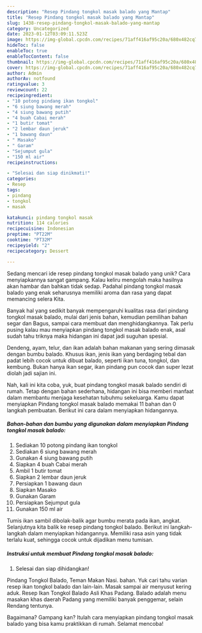 ```yaml
---
description: "Resep Pindang tongkol masak balado yang Mantap"
title: "Resep Pindang tongkol masak balado yang Mantap"
slug: 1438-resep-pindang-tongkol-masak-balado-yang-mantap
category: Uncategorized
date: 2023-01-12T03:09:11.523Z
image: https://img-global.cpcdn.com/recipes/71aff416af95c20a/680x482cq70/pindang-tongkol-masak-balado-foto-resep-utama.jpg
hideToc: false
enableToc: true
enableTocContent: false
thumbnail: https://img-global.cpcdn.com/recipes/71aff416af95c20a/680x482cq70/pindang-tongkol-masak-balado-foto-resep-utama.jpg
cover: https://img-global.cpcdn.com/recipes/71aff416af95c20a/680x482cq70/pindang-tongkol-masak-balado-foto-resep-utama.jpg
author: Admin
authorAv: notfound
ratingvalue: 3
reviewcount: 22
recipeingredient:
- "10 potong pindang ikan tongkol"
- "6 siung bawang merah"
- "4 siung bawang putih"
- "4 buah Cabai merah"
- "1 butir tomat"
- "2 lembar daun jeruk"
- "1 bawang daun"
- " Masako"
- " Garam"
- "Sejumput gula"
- "150 ml air"
recipeinstructions:

- "Selesai dan siap dinikmati!"
categories:
- Resep
tags:
- pindang
- tongkol
- masak

katakunci: pindang tongkol masak 
nutrition: 114 calories
recipecuisine: Indonesian
preptime: "PT22M"
cooktime: "PT32M"
recipeyield: "2"
recipecategory: Dessert

---
```





Sedang mencari ide resep pindang tongkol masak balado yang unik? Cara menyiapkannya sangat gampang. Kalau keliru mengolah maka hasilnya akan hambar dan bahkan tidak sedap. Padahal pindang tongkol masak balado yang enak seharusnya memiliki aroma dan rasa yang dapat memancing selera Kita.





Banyak hal yang sedikit banyak mempengaruhi kualitas rasa dari pindang tongkol masak balado, mulai dari jenis bahan, kemudian pemilihan bahan segar dan Bagus, sampai cara membuat dan menghidangkannya. Tak perlu pusing kalau mau menyiapkan pindang tongkol masak balado enak,      asal sudah tahu triknya maka hidangan ini dapat jadi suguhan spesial.














Dendeng, ayam, telur, dan ikan adalah bahan makanan yang sering dimasak dengan bumbu balado. Khusus ikan, jenis ikan yang berdaging tebal dan padat lebih cocok untuk dibuat balado, seperti ikan tuna, tongkol, dan kembung. Bukan hanya ikan segar, ikan pindang pun cocok dan super lezat diolah jadi sajian ini.






Nah, kali ini kita coba, yuk, buat pindang tongkol masak balado sendiri di rumah. Tetap dengan bahan sederhana, hidangan ini bisa memberi manfaat dalam membantu menjaga kesehatan tubuhmu sekeluarga. Kamu dapat menyiapkan Pindang tongkol masak balado memakai 11 bahan dan 0 langkah pembuatan. Berikut ini cara dalam menyiapkan hidangannya.

<!--inarticleads1-->

##### Bahan-bahan dan bumbu yang digunakan dalam menyiapkan Pindang tongkol masak balado:

1. Sediakan 10 potong pindang ikan tongkol
1. Sediakan 6 siung bawang merah
1. Gunakan 4 siung bawang putih
1. Siapkan 4 buah Cabai merah
1. Ambil 1 butir tomat
1. Siapkan 2 lembar daun jeruk
1. Persiapkan 1 bawang daun
1. Siapkan  Masako
1. Gunakan  Garam
1. Persiapkan Sejumput gula
1. Gunakan 150 ml air


Tumis ikan sambil dibolak-balik agar bumbu merata pada ikan, angkat. Selanjutnya kita balik ke resep pindang tongkol balado. Berikut ini langkah-langkah dalam menyiapkan hidangannya. Memiliki rasa asin yang tidak terlalu kuat, sehingga cocok untuk dijadikan menu tumisan. 

<!--inarticleads2-->

##### Instruksi untuk membuat Pindang tongkol masak balado:


1. Selesai dan siap dihidangkan!

Pindang Tongkol Balado, Teman Makan Nasi. bahan. Yuk cari tahu varian resep ikan tongkol balado dan lain-lain. Masak sampai air menyusut kering aduk. Resep Ikan Tongkol Balado Asli Khas Padang. Balado adalah menu masakan khas daerah Padang yang memiliki banyak penggemar, selain Rendang tentunya. 

Bagaimana? Gampang kan? Itulah cara menyiapkan pindang tongkol masak balado yang bisa kamu praktikkan di rumah. Selamat mencoba!
